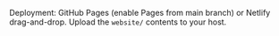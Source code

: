 Deployment: GitHub Pages (enable Pages from main branch) or Netlify drag-and-drop. Upload the `website/` contents to your host.